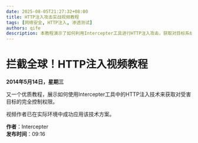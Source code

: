 ```yaml
---
date: 2025-08-05T21:27:32+08:00
title: HTTP注入攻击实战视频教程
tags: [网络安全, HTTP注入, 渗透测试]
authors: qife
description: 本教程演示了如何利用Intercepter工具进行HTTP注入攻击，获取对目标系统的完全控制权。视频作者展示了该技术在真实环境中的成功应用案例。
---
```


# 拦截全球！HTTP注入视频教程

**2014年5月14日，星期三**

又一个优质教程，展示如何使用Intercepter工具中的HTTP注入技术来获取对受害目标的完全控制权限。

视频作者已在实际环境中成功应用该技术方案。

**作者**：Intercepter  
**发布时间**：09:16